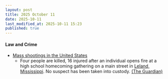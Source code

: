 ```yaml
---
layout: post
title: 2025 October 11
date: 2025-10-11
last_modified_at: 2025-10-11 15:23
published: true
---
```



#### Law and Crime

* [Mass shootings in the United States](https://en.wikipedia.org/wiki/Mass_shootings_in_the_United_States "Mass shootings in the United States")
  * Four people are killed, 16 injured after an individual opens fire at a high school homecoming gathering on a main street in [Leland, Mississippi](https://en.wikipedia.org/wiki/Leland%2C_Mississippi "Leland, Mississippi"). No suspect has been taken into custody. [(The Guardian)](https://www.theguardian.com/us-news/2025/oct/11/leland-mississippi-mass-shooting)
